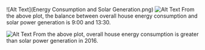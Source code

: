 ![Alt Text](Energy Consumption and Solar Generation.png)
![Alt Text](https://github.com/rmiaous/house-energy-consumption/blob/gh-pages/img/Energy%20Consumption%20and%20Solar%20Generation.png)
From the above plot, the balance between overall house energy consumption and solar power generation is 9:00 and 13:30.

![Alt Text](https://github.com/rmiaous/house-energy-consumption/blob/gh-pages/img/Energy%20Consumption%20and%20Solar%20Generation%20per%20Month.png)
From the above plot, overall house energy consumption is greater than solar power generation in 2016.



